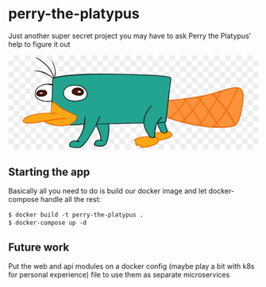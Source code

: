 # perry-the-platypus

Just another super secret project you may have to ask Perry the Platypus' help to figure it out

![](./perry.jpg)

## Starting the app

Basically all you need to do is build our docker image and let docker-compose handle all the rest:

```
$ docker build -t perry-the-platypus .
$ docker-compose up -d
```

## Future work

Put the web and api modules on a docker config (maybe play a bit with k8s for personal experience) file to use them as separate microservices
